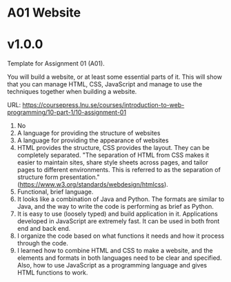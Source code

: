 # A01 Website
# v1.0.0

Template for Assignment 01 (A01).

You will build a website, or at least some essential parts of it.
This will show that you can manage HTML, CSS, JavaScript and manage to use the techniques together when building a website.

URL:
https://coursepress.lnu.se/courses/introduction-to-web-programming/10-part-1/10-assignment-01

1. No
2. A language for providing the structure of websites
3. A language for providing the appearance of websites
4. HTML provides the structure, CSS provides the layout. They can be completely separated. "The separation of HTML from CSS makes it easier to maintain sites, share style sheets across pages, and tailor pages to different environments. This is referred to as the separation of structure form presentation." (https://www.w3.org/standards/webdesign/htmlcss).
5. Functional, brief language.
6. It looks like a combination of Java and Python. The formats are similar to Java, and the way to write the code is performing as brief as Python.
7. It is easy to use (loosely typed) and build application in it. Applications developed in JavaScript are extremely fast. It can be used in both front end and back end.
8. I organize the code based on what functions it needs and how it process through the code.
9. I learned how to combine HTML and CSS to make a website, and the elements and formats in both languages need to be clear and specified. Also, how to use JavaScript as a programming language and gives HTML functions to work.
